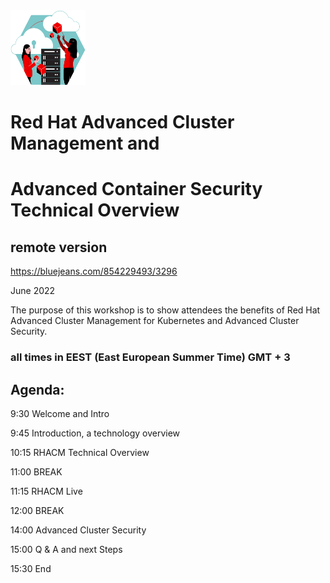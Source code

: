 <img src="https://github.com/alfbach/ACM-ACS-Ov/blob/main/illustration_women-managing-secure-hyrbid-cloud-containers.svg" width="120" height="120">


# Red Hat Advanced Cluster Management and
# Advanced Container Security Technical Overview

## remote version

https://bluejeans.com/854229493/3296

June 2022

The purpose of this workshop is to show attendees the benefits of Red Hat Advanced Cluster Management for Kubernetes and Advanced Cluster Security.

### all times in EEST (East European Summer Time) GMT + 3

## Agenda:

9:30		Welcome and Intro	

9:45		Introduction, a technology overview

10:15		RHACM Technical Overview 

11:00		BREAK		

11:15		RHACM Live

12:00		BREAK

14:00		Advanced Cluster Security

15:00		Q & A and next Steps

15:30		End




